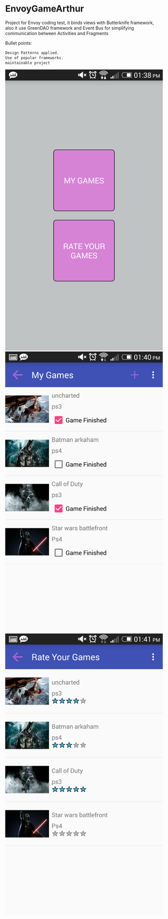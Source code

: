 # EnvoyGameArthur


Project for Envoy coding test, it binds views with Butterknife framework, also it use GreenDAO framework and Event Bus for 
simplifying communication between Activities and Fragments

Bullet points:

    Design Patterns applied.
    Use of popular frameworks.
    maintainable project
    
![alt tag](https://github.com/ferart/EnvoyGameArthur/blob/master/main.png)
![alt tag](https://github.com/ferart/EnvoyGameArthur/blob/master/adding.png)
![alt tag](https://github.com/ferart/EnvoyGameArthur/blob/master/rating.png)

